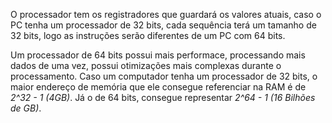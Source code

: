 O processador tem os registradores que guardará os valores atuais, caso o PC tenha um processador de 32 bits, cada sequência terá um tamanho de 32 bits, logo as instruções serão diferentes de um PC com 64 bits.

Um processador de 64 bits possui mais performace, processando mais dados de uma vez, possui otimizações mais complexas durante o processamento. Caso um computador tenha um processador de 32 bits, o maior endereço de memória que ele consegue referenciar na RAM é de *2^32 - 1 (4GB)*. Já o de 64 bits, consegue representar *2^64 - 1 (16 Bilhões de GB)*.